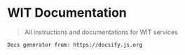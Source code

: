 # WIT Documentation

> All instructions and documentations for WIT services

`Docs generator from: https://docsify.js.org`

